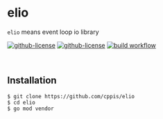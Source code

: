 # elio  
`elio` means event loop io library

[![github-license](https://img.shields.io/github/license/cppis/elio)](https://img.shields.io/github/license/cppis/elio)
[![github-license](https://img.shields.io/github/go-mod/go-version/cppis/elio)](https://img.shields.io/github/go-mod/go-version/cppis/elio)
[![build workflow](https://github.com/cppis/elio/actions/workflows/build-elio.yml/badge.svg)](https://github.com/cppis/elio/actions/workflows/build-elio.yml/badge.svg)


<br/>

## Installation  
```shell
$ git clone https://github.com/cppis/elio
$ cd elio
$ go mod vendor
```

<br/><br/><br/>

